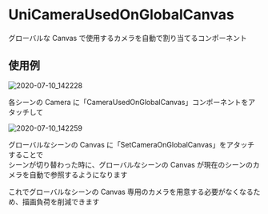 # UniCameraUsedOnGlobalCanvas

グローバルな Canvas で使用するカメラを自動で割り当てるコンポーネント

## 使用例

![2020-07-10_142228](https://user-images.githubusercontent.com/6134875/87119398-d3b75580-c2b8-11ea-80dd-5383125fa250.png)

各シーンの Camera に「CameraUsedOnGlobalCanvas」コンポーネントをアタッチして  

![2020-07-10_142259](https://user-images.githubusercontent.com/6134875/87119401-d4e88280-c2b8-11ea-9a90-d213b39916c3.png)

グローバルなシーンの Canvas に「SetCameraOnGlobalCanvas」をアタッチすることで  
シーンが切り替わった時に、グローバルなシーンの Canvas が現在のシーンのカメラを自動で参照するようになります  

これでグローバルなシーンの Canvas 専用のカメラを用意する必要がなくなるため、描画負荷を削減できます  

